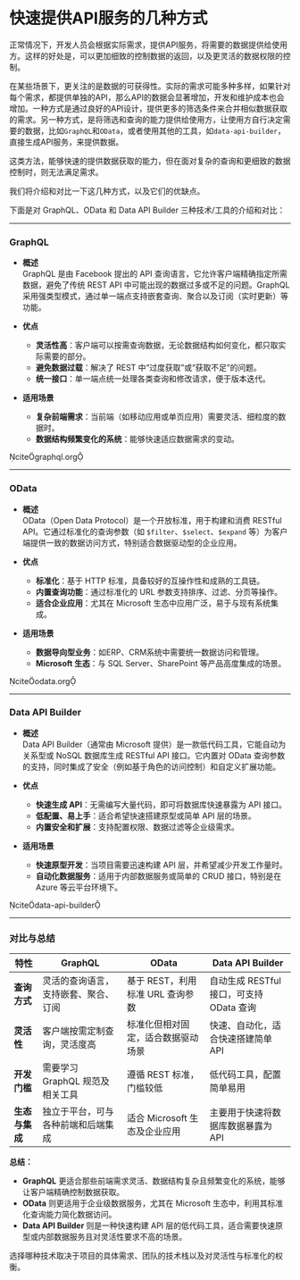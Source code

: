 # 快速提供API服务的几种方式

正常情况下，开发人员会根据实际需求，提供API服务，将需要的数据提供给使用方。这样的好处是，可以更加细致的控制数据的返回，以及更灵活的数据权限的控制。

在某些场景下，更关注的是数据的可获得性。实际的需求可能多种多样，如果针对每个需求，都提供单独的API，那么API的数据会显著增加，开发和维护成本也会增加。一种方式是通过良好的API设计，提供更多的筛选条件来合并相似数据获取的需求。另一种方式，是将筛选和查询的能力提供给使用方，让使用方自行决定需要的数据，比如`GraphQL`和`OData`，或者使用其他的工具，如`data-api-builder`，直接生成API服务，来提供数据。

这类方法，能够快速的提供数据获取的能力，但在面对复杂的查询和更细致的数据控制时，则无法满足需求。

我们将介绍和对比一下这几种方式，以及它们的优缺点。

下面是对 GraphQL、OData 和 Data API Builder 三种技术/工具的介绍和对比：

---

### GraphQL

- **概述**  
  GraphQL 是由 Facebook 提出的 API 查询语言，它允许客户端精确指定所需数据，避免了传统 REST API 中可能出现的数据过多或不足的问题。GraphQL 采用强类型模式，通过单一端点支持嵌套查询、聚合以及订阅（实时更新）等功能。

- **优点**  
  - **灵活性高**：客户端可以按需查询数据，无论数据结构如何变化，都只取实际需要的部分。  
  - **避免数据过载**：解决了 REST 中“过度获取”或“获取不足”的问题。  
  - **统一接口**：单一端点统一处理各类查询和修改请求，便于版本迭代。  

- **适用场景**  
  - **复杂前端需求**：当前端（如移动应用或单页应用）需要灵活、细粒度的数据时。  
  - **数据结构频繁变化的系统**：能够快速适应数据需求的变动。  

citegraphql.org

---

### OData

- **概述**  
  OData（Open Data Protocol）是一个开放标准，用于构建和消费 RESTful API。它通过标准化的查询参数（如 `$filter`、`$select`、`$expand` 等）为客户端提供一致的数据访问方式，特别适合数据驱动型的企业应用。

- **优点**  
  - **标准化**：基于 HTTP 标准，具备较好的互操作性和成熟的工具链。  
  - **内置查询功能**：通过标准化的 URL 参数支持排序、过滤、分页等操作。  
  - **适合企业应用**：尤其在 Microsoft 生态中应用广泛，易于与现有系统集成。  

- **适用场景**  
  - **数据导向型业务**：如ERP、CRM系统中需要统一数据访问和管理。  
  - **Microsoft 生态**：与 SQL Server、SharePoint 等产品高度集成的场景。  

citeodata.org

---

### Data API Builder

- **概述**  
  Data API Builder（通常由 Microsoft 提供）是一款低代码工具，它能自动为关系型或 NoSQL 数据库生成 RESTful API 接口。它内置对 OData 查询参数的支持，同时集成了安全（例如基于角色的访问控制）和自定义扩展功能。

- **优点**  
  - **快速生成 API**：无需编写大量代码，即可将数据库快速暴露为 API 接口。  
  - **低配置、易上手**：适合希望快速搭建原型或简单 API 层的场景。  
  - **内置安全和扩展**：支持配置权限、数据过滤等企业级需求。  

- **适用场景**  
  - **快速原型开发**：当项目需要迅速构建 API 层，并希望减少开发工作量时。  
  - **自动化数据服务**：适用于内部数据服务或简单的 CRUD 接口，特别是在 Azure 等云平台环境下。  

citedata-api-builder

---

### 对比与总结

| 特性                | GraphQL                                       | OData                                       | Data API Builder                             |
|---------------------|-----------------------------------------------|---------------------------------------------|----------------------------------------------|
| **查询方式**        | 灵活的查询语言，支持嵌套、聚合、订阅          | 基于 REST，利用标准 URL 查询参数           | 自动生成 RESTful 接口，可支持 OData 查询      |
| **灵活性**          | 客户端按需定制查询，灵活度高                   | 标准化但相对固定，适合数据驱动场景           | 快速、自动化，适合快速搭建简单 API            |
| **开发门槛**        | 需要学习 GraphQL 规范及相关工具               | 遵循 REST 标准，门槛较低                     | 低代码工具，配置简单易用                      |
| **生态与集成**      | 独立于平台，可与各种前端和后端集成             | 适合 Microsoft 生态及企业应用              | 主要用于快速将数据库数据暴露为 API           |

**总结：**

- **GraphQL** 更适合那些前端需求灵活、数据结构复杂且频繁变化的系统，能够让客户端精确控制数据获取。  
- **OData** 则更适用于企业级数据服务，尤其在 Microsoft 生态中，利用其标准化查询能力简化数据访问。  
- **Data API Builder** 则是一种快速构建 API 层的低代码工具，适合需要快速原型或内部数据服务且对灵活性要求不高的场景。

选择哪种技术取决于项目的具体需求、团队的技术栈以及对灵活性与标准化的权衡。